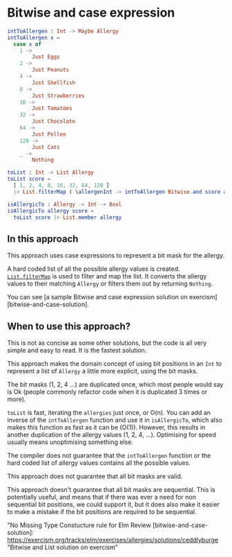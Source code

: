 # Bitwise and case expression

```elm
intToAllergen : Int -> Maybe Allergy
intToAllergen x =
  case x of
    1 ->
        Just Eggs
    2 ->
        Just Peanuts
    4 ->
        Just Shellfish
    8 ->
        Just Strawberries
    16 ->
        Just Tomatoes
    32 ->
        Just Chocolate
    64 ->
        Just Pollen
    128 ->
        Just Cats
    _ ->
        Nothing

toList : Int -> List Allergy
toList score =
  [ 1, 2, 4, 8, 16, 32, 64, 128 ]
  |> List.filterMap ( \allergenInt -> intToAllergen Bitwise.and score allergenInt)

isAllergicTo : Allergy -> Int -> Bool
isAllergicTo allergy score =
  toList score |> List.member allergy
```

## In this approach

This approach uses case expressions to represent a bit mask for the allergy.

A hard coded list of all the possible allergy values is created.
[`List.filterMap`][list-filter-map] is used to filter and map the list.
It converts the allergy values to their matching `Allergy` or filters them out by returning `Nothing`.

You can see [a sample Bitwise and case expression solution on exercism][bitwise-and-case-solution].

## When to use this approach?

This is not as concise as some other solutions, but the code is all very simple and easy to read. It is the fastest solution.

This approach makes the domain concept of using bit positions in an `Int` to represent a list of `Allergy` a little more explicit, using the bit masks.

The bit masks (1, 2, 4 ...) are duplicated once, which most people would say is Ok (people commonly refactor code when it is duplicated 3 times or more).

`toList` is fast, iterating the `allergies` just once, or O(n).
You can add an inverse of the `intToAllergen` function and use it in `isAllergicTo`, which also makes this function as fast as it can be (O(1)).
However, this results in another duplication of the allergy values (1, 2, 4, ...). Optimising for speed usually means unoptimising something else.

The compiler does not guarantee that the `intToAllergen` function or the hard coded list of allergy values contains all the possible values.

This approach does not guarantee that all bit masks are valid.

This approach doesn't guarantee that all bit masks are sequential.
This is potentially useful, and means that if there was ever a need for non sequential bit positions, we could support it, but it does also make it easier to make a mistake if the bit positions are required to be sequential.

[list-filter-map]:
  https://package.elm-lang.org/packages/elm/core/latest/List#filterMap
  "List.filterMap documentation"
[bitwise-and]:
  https://package.elm-lang.org/packages/elm/core/latest/Bitwise#and
  "Bitwise.and documentation"
[list-map]:
  https://package.elm-lang.org/packages/elm/core/latest/List#map
  "List.map documentation"
[tuple-second]:
  https://package.elm-lang.org/packages/elm/core/latest/Tuple#second
  "Tuple.second documentation"
[type-iterator-pattern]:
  https://sporto.github.io/elm-patterns/basic/type-iterator.html
  "The type iterator pattern"
[elm-review]:
  https://github.com/jfmengels/elm-review
  "Elm Review"
[elm-review-no-missing-type-constructor]:
  https://package.elm-lang.org/packages/Arkham/elm-review-no-missing-type-constructor/latest/
  "No Missing Type Constucture rule for Elm Review
[bitwise-and-case-solution]:
  https://exercism.org/tracks/elm/exercises/allergies/solutions/ceddlyburge
  "Bitwise and List solution on exercism"
